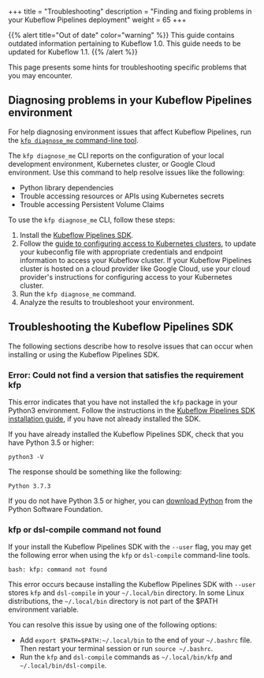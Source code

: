 +++
title = "Troubleshooting"
description = "Finding and fixing problems in your Kubeflow Pipelines deployment"
weight = 65
+++

{{% alert title="Out of date" color="warning" %}}
This guide contains outdated information pertaining to Kubeflow 1.0. This guide
needs to be updated for Kubeflow 1.1.
{{% /alert %}}


This page presents some hints for troubleshooting specific problems that you
may encounter.

## Diagnosing problems in your Kubeflow Pipelines environment

For help diagnosing environment issues that affect Kubeflow Pipelines, run
the [`kfp diagnose_me` command-line tool](/docs/pipelines/sdk/sdk-overview/#kfp-cli-tool).

The `kfp diagnose_me` CLI reports on the configuration of your local
development environment, Kubernetes cluster, or Google Cloud environment.
Use this command to help resolve issues like the following:

*  Python library dependencies
*  Trouble accessing resources or APIs using Kubernetes secrets
*  Trouble accessing Persistent Volume Claims

To use the `kfp diagnose_me` CLI, follow these steps:

1.  Install the [Kubeflow Pipelines SDK](/docs/pipelines/sdk/install-sdk/).
1.  Follow the [guide to configuring access to Kubernetes clusters][kubeconfig],
    to update your kubeconfig file with appropriate credentials and endpoint
    information to access your Kubeflow cluster.
    If your Kubeflow Pipelines cluster is hosted on a cloud provider like
    Google Cloud, use your cloud provider's instructions for configuring
    access to your Kubernetes cluster. 
1.  Run the `kfp diagnose_me` command.
1.  Analyze the results to troubleshoot your environment.

[kubeconfig]: https://kubernetes.io/docs/reference/access-authn-authz/authentication/

## Troubleshooting the Kubeflow Pipelines SDK

The following sections describe how to resolve issues that can occur when
installing or using the Kubeflow Pipelines SDK.

### Error: Could not find a version that satisfies the requirement kfp

This error indicates that you have not installed the `kfp` package in your
Python3 environment. Follow the instructions in the [Kubeflow Pipelines SDK
installation guide](/docs/pipelines/sdk/install-sdk/), if you have not already
installed the SDK.

If you have already installed the Kubeflow Pipelines SDK, check that you have
Python 3.5 or higher:

```
python3 -V
```

The response should be something like the following:

```
Python 3.7.3
```

If you do not have Python 3.5 or higher, you can
[download Python](https://www.python.org/downloads/) from the Python
Software Foundation.

### kfp or dsl-compile command not found

If your install the Kubeflow Pipelines SDK with the `--user` flag, you may
get the following error when using the `kfp` or `dsl-compile` command-line
tools.

```
bash: kfp: command not found
```

This error occurs because installing the Kubeflow Pipelines SDK with
`--user` stores `kfp` and `dsl-compile` in your `~/.local/bin` directory.
In some Linux distributions, the `~/.local/bin` directory is not part of the
$PATH environment variable.

You can resolve this issue by using one of the following options:

*  Add `export $PATH=$PATH:~/.local/bin` to the end of your `~/.bashrc` file.
   Then restart your terminal session or run `source ~/.bashrc`.
*  Run the `kfp` and `dsl-compile` commands as `~/.local/bin/kfp` and
   `~/.local/bin/dsl-compile`.
